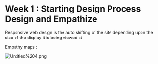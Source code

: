 # Week 1 :  Starting Design Process Design and Empathize

Responsive web design is the auto shifting of the site depending upon the size of the display it is being viewed at

Empathy maps : 

![Untitled%204.png](Untitled%204.png)